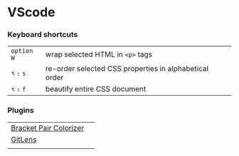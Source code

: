 # VScode

### Keyboard shortcuts

|  |  |
| :--- | :--- |
| `option` `W` | wrap selected HTML in `<p>` tags |
| `⌥`  `⇧` `s` | re-order selected CSS properties in alphabetical order |
| `⌥` `⇧` `f` | beautify entire CSS document |

### Plugins

|  |  |
| :--- | :--- |
| [ Bracket Pair Colorizer](https://marketplace.visualstudio.com/items?itemName=CoenraadS.bracket-pair-colorizer-2) |  |
| [ GitLens](https://marketplace.visualstudio.com/items?itemName=eamodio.gitlens) |  |
|  |  |

